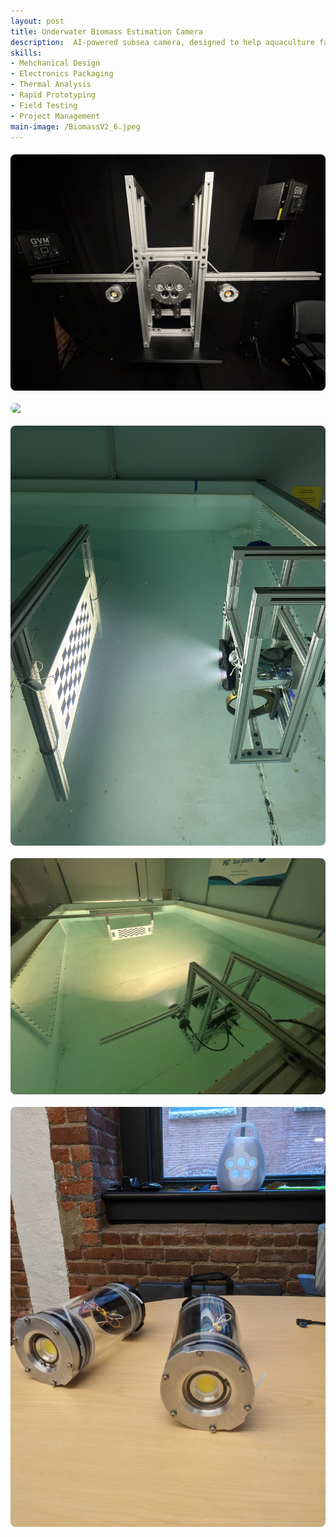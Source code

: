 ```yaml
---
layout: post
title: Underwater Biomass Estimation Camera
description:  AI-powered subsea camera, designed to help aquaculture farm operators better estimate the size and weight of fish stocks to help optimize production and reduce feeding costs.
skills: 
- Mehchanical Design
- Electronics Packaging
- Thermal Analysis
- Rapid Prototyping
- Field Testing
- Project Management
main-image: /BiomassV2_6.jpeg
---
```

<div style="display: flex; flex-direction: column; gap: 20px; margin-top: 20px;">
  <img src="BiomassV2_1.jpeg" style="width: 100%; border-radius: 8px;">
  <img src="BiomassV2_2.jpeg" style="width: 100%; border-radius: 8px;">
  <img src="BiomassV2_3.jpeg" style="width: 100%; border-radius: 8px;">
  <img src="BiomassV2_4.jpeg" style="width: 100%; border-radius: 8px;">
  <img src="BiomassV2_5.jpeg" style="width: 100%; border-radius: 8px;">
</div>
